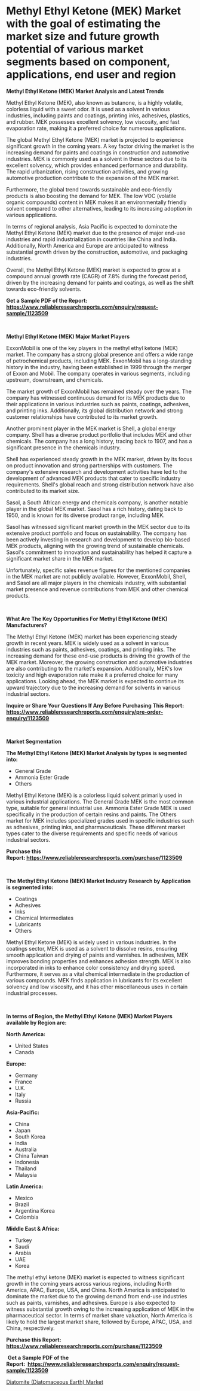<p><h1>Methyl Ethyl Ketone (MEK) Market with the goal of estimating the market size and future growth potential of various market segments based on component, applications, end user and region</h1></p><p><strong>Methyl Ethyl Ketone (MEK) Market Analysis and Latest Trends</strong></p>
<p><p>Methyl Ethyl Ketone (MEK), also known as butanone, is a highly volatile, colorless liquid with a sweet odor. It is used as a solvent in various industries, including paints and coatings, printing inks, adhesives, plastics, and rubber. MEK possesses excellent solvency, low viscosity, and fast evaporation rate, making it a preferred choice for numerous applications.</p><p>The global Methyl Ethyl Ketone (MEK) market is projected to experience significant growth in the coming years. A key factor driving the market is the increasing demand for paints and coatings in construction and automotive industries. MEK is commonly used as a solvent in these sectors due to its excellent solvency, which provides enhanced performance and durability. The rapid urbanization, rising construction activities, and growing automotive production contribute to the expansion of the MEK market.</p><p>Furthermore, the global trend towards sustainable and eco-friendly products is also boosting the demand for MEK. The low VOC (volatile organic compounds) content in MEK makes it an environmentally friendly solvent compared to other alternatives, leading to its increasing adoption in various applications.</p><p>In terms of regional analysis, Asia Pacific is expected to dominate the Methyl Ethyl Ketone (MEK) market due to the presence of major end-use industries and rapid industrialization in countries like China and India. Additionally, North America and Europe are anticipated to witness substantial growth driven by the construction, automotive, and packaging industries.</p><p>Overall, the Methyl Ethyl Ketone (MEK) market is expected to grow at a compound annual growth rate (CAGR) of 7.8% during the forecast period, driven by the increasing demand for paints and coatings, as well as the shift towards eco-friendly solvents.</p></p>
<p><strong>Get a Sample PDF of the Report:&nbsp; <a href="https://www.reliableresearchreports.com/enquiry/request-sample/1123509">https://www.reliableresearchreports.com/enquiry/request-sample/1123509</a></strong></p>
<p>&nbsp;</p>
<p><strong>Methyl Ethyl Ketone (MEK) Major Market Players</strong></p>
<p><p>ExxonMobil is one of the key players in the methyl ethyl ketone (MEK) market. The company has a strong global presence and offers a wide range of petrochemical products, including MEK. ExxonMobil has a long-standing history in the industry, having been established in 1999 through the merger of Exxon and Mobil. The company operates in various segments, including upstream, downstream, and chemicals.</p><p>The market growth of ExxonMobil has remained steady over the years. The company has witnessed continuous demand for its MEK products due to their applications in various industries such as paints, coatings, adhesives, and printing inks. Additionally, its global distribution network and strong customer relationships have contributed to its market growth.</p><p>Another prominent player in the MEK market is Shell, a global energy company. Shell has a diverse product portfolio that includes MEK and other chemicals. The company has a long history, tracing back to 1907, and has a significant presence in the chemicals industry.</p><p>Shell has experienced steady growth in the MEK market, driven by its focus on product innovation and strong partnerships with customers. The company's extensive research and development activities have led to the development of advanced MEK products that cater to specific industry requirements. Shell's global reach and strong distribution network have also contributed to its market size.</p><p>Sasol, a South African energy and chemicals company, is another notable player in the global MEK market. Sasol has a rich history, dating back to 1950, and is known for its diverse product range, including MEK.</p><p>Sasol has witnessed significant market growth in the MEK sector due to its extensive product portfolio and focus on sustainability. The company has been actively investing in research and development to develop bio-based MEK products, aligning with the growing trend of sustainable chemicals. Sasol's commitment to innovation and sustainability has helped it capture a significant market share in the MEK market.</p><p>Unfortunately, specific sales revenue figures for the mentioned companies in the MEK market are not publicly available. However, ExxonMobil, Shell, and Sasol are all major players in the chemicals industry, with substantial market presence and revenue contributions from MEK and other chemical products.</p></p>
<p>&nbsp;</p>
<p><strong>What Are The Key Opportunities For Methyl Ethyl Ketone (MEK) Manufacturers?</strong></p>
<p><p>The Methyl Ethyl Ketone (MEK) market has been experiencing steady growth in recent years. MEK is widely used as a solvent in various industries such as paints, adhesives, coatings, and printing inks. The increasing demand for these end-use products is driving the growth of the MEK market. Moreover, the growing construction and automotive industries are also contributing to the market's expansion. Additionally, MEK's low toxicity and high evaporation rate make it a preferred choice for many applications. Looking ahead, the MEK market is expected to continue its upward trajectory due to the increasing demand for solvents in various industrial sectors.</p></p>
<p><strong>Inquire or Share Your Questions If Any Before Purchasing This Report: <a href="https://www.reliableresearchreports.com/enquiry/pre-order-enquiry/1123509">https://www.reliableresearchreports.com/enquiry/pre-order-enquiry/1123509</a></strong></p>
<p>&nbsp;</p>
<p><strong>Market Segmentation</strong></p>
<p><strong>The Methyl Ethyl Ketone (MEK) Market Analysis by types is segmented into:</strong></p>
<p><ul><li>General Grade</li><li>Ammonia Ester Grade</li><li>Others</li></ul></p>
<p><p>Methyl Ethyl Ketone (MEK) is a colorless liquid solvent primarily used in various industrial applications. The General Grade MEK is the most common type, suitable for general industrial use. Ammonia Ester Grade MEK is used specifically in the production of certain resins and paints. The Others market for MEK includes specialized grades used in specific industries such as adhesives, printing inks, and pharmaceuticals. These different market types cater to the diverse requirements and specific needs of various industrial sectors.</p></p>
<p><strong>Purchase this Report:&nbsp;<a href="https://www.reliableresearchreports.com/purchase/1123509">https://www.reliableresearchreports.com/purchase/1123509</a></strong></p>
<p>&nbsp;</p>
<p><strong>The Methyl Ethyl Ketone (MEK) Market Industry Research by Application is segmented into:</strong></p>
<p><ul><li>Coatings</li><li>Adhesives</li><li>Inks</li><li>Chemical Intermediates</li><li>Lubricants</li><li>Others</li></ul></p>
<p><p>Methyl Ethyl Ketone (MEK) is widely used in various industries. In the coatings sector, MEK is used as a solvent to dissolve resins, ensuring smooth application and drying of paints and varnishes. In adhesives, MEK improves bonding properties and enhances adhesion strength. MEK is also incorporated in inks to enhance color consistency and drying speed. Furthermore, it serves as a vital chemical intermediate in the production of various compounds. MEK finds application in lubricants for its excellent solvency and low viscosity, and it has other miscellaneous uses in certain industrial processes.</p></p>
<p>&nbsp;</p>
<p><strong>In terms of Region, the Methyl Ethyl Ketone (MEK) Market Players available by Region are:</strong></p>
<p>
    <p> <strong> North America: </strong>
        <ul>
            <li>United States</li>
            <li>Canada</li>
        </ul>
        </p> 
    <p> <strong> Europe: </strong>
        <ul>
            <li>Germany</li>
            <li>France</li>
            <li>U.K.</li>
            <li>Italy</li>
            <li>Russia</li>
        </ul>
        </p> 
    <p> <strong> Asia-Pacific: </strong>
        <ul>
            <li>China</li>
            <li>Japan</li>
            <li>South Korea</li>
            <li>India</li>
            <li>Australia</li>
            <li>China Taiwan</li>
            <li>Indonesia</li>
            <li>Thailand</li>
            <li>Malaysia</li>
        </ul>
        </p> 
    <p> <strong> Latin America: </strong>
        <ul>
            <li>Mexico</li>
            <li>Brazil</li>
            <li>Argentina Korea</li>
            <li>Colombia</li>
        </ul>
        </p> 
    <p> <strong> Middle East & Africa: </strong>
        <ul>
            <li>Turkey</li>
            <li>Saudi</li>
            <li>Arabia</li>
            <li>UAE</li>
            <li>Korea</li>
        </ul>
    </p>
    </p>
<p><p>The methyl ethyl ketone (MEK) market is expected to witness significant growth in the coming years across various regions, including North America, APAC, Europe, USA, and China. North America is anticipated to dominate the market due to the growing demand from end-use industries such as paints, varnishes, and adhesives. Europe is also expected to witness substantial growth owing to the increasing application of MEK in the pharmaceutical sector. In terms of market share valuation, North America is likely to hold the largest market share, followed by Europe, APAC, USA, and China, respectively.</p></p>
<p><strong>Purchase this Report: <a href="https://www.reliableresearchreports.com/purchase/1123509">https://www.reliableresearchreports.com/purchase/1123509</a></strong></p>
<p>&nbsp;<strong>Get a Sample PDF of the Report:&nbsp;&nbsp;<a href="https://www.reliableresearchreports.com/enquiry/request-sample/1123509">https://www.reliableresearchreports.com/enquiry/request-sample/1123509</a></strong></p>
<p><strong></strong></p>
<p><p><a href="https://github.com/NorbertYates/Market-Research-Report-List-2/blob/main/diatomite-diatomaceous-earth-market.md">Diatomite (Diatomaceous Earth) Market</a></p></p>